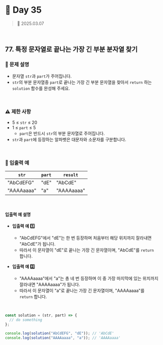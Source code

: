 # 🌻 Day 35

> 📅 2025.03.07

<br>

## 77. 특정 문자열로 끝나는 가장 긴 부분 분자열 찾기

### 📍 문제 설명

- 문자열 `str`과 `part`가 주어집니다.
- `str`의 부분 문자열중 `part`로 끝나는 가장 긴 부분 문자열을 찾아서 `return` 하는 `solution` 함수를 완성해 주세요.

<br>

### ⚠️ 제한 사항

- 5 ≤ `str` ≤ 20
- 1 ≤ `part` ≤ 5
  - `part`은 반드시 `str`의 부분 문자열로 주어집니다.
- `str`과 `part`에 등장하는 알파벳은 대문자와 소문자를 구분합니다.

<br>

### 👀 입출력 예

| `str`      | `part` | `result`   |
| ---------- | ------ | ---------- |
| "AbCdEFG"  | "dE"   | "AbCdE"    |
| "AAAAaaaa" | "a"    | "AAAAaaaa" |

<br>

#### 입출력 예 설명

- **입출력 예 1️⃣**

  - "AbCdEFG"에서 "dE"는 한 번 등장하며 처음부터 해당 위치까지 잘라내면 "AbCdE"가 됩니다.
  - 따라서 이 문자열이 "dE"로 끝나는 가장 긴 문자열이며, "AbCdE"를 `return` 합니다.

- **입출력 예 2️⃣**

  - "AAAAaaaa"에서 "a"는 총 네 번 등장하며 이 중 가장 마지막에 있는 위치까지 잘라내면 "AAAAaaaa"가 됩니다.
  - 따라서 이 문자열이 "a"로 끝나는 가장 긴 문자열이며, "AAAAaaaa"를 `return` 합니다.

<br>

```javascript
const solution = (str, part) => {
  // do something
};

console.log(solution("AbCdEFG", "dE")); // 'AbCdE'
console.log(solution("AAAAaaaa", "a")); // 'AAAAaaaa'
```
